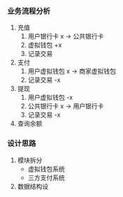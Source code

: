 ### 业务流程分析 
1. 充值 
   1. 用户银行卡  x -> 公共银行卡
   2. 虚拟钱包 +x
   3. 记录交易
2. 支付
   1. 用户虚拟钱包  x -> 商家虚拟钱包
   2. 记录交易 -x
3. 提现
   1. 用户虚拟钱包 -x
   2. 公共银行卡 x -> 用户银行卡
   3. 记录交易 -x
4. 查询余额



### 设计思路

1. 模块拆分
   - 虚拟钱包系统
   - 三方支付系统
2. 数据结构设

